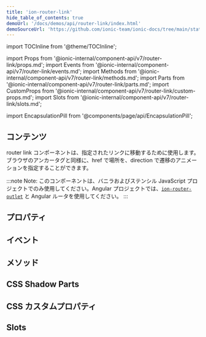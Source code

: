 ```yaml
---
title: 'ion-router-link'
hide_table_of_contents: true
demoUrl: '/docs/demos/api/router-link/index.html'
demoSourceUrl: 'https://github.com/ionic-team/ionic-docs/tree/main/static/demos/api/router-link/index.html'
---
```


import TOCInline from '@theme/TOCInline';

import Props from '@ionic-internal/component-api/v7/router-link/props.md';
import Events from '@ionic-internal/component-api/v7/router-link/events.md';
import Methods from '@ionic-internal/component-api/v7/router-link/methods.md';
import Parts from '@ionic-internal/component-api/v7/router-link/parts.md';
import CustomProps from '@ionic-internal/component-api/v7/router-link/custom-props.md';
import Slots from '@ionic-internal/component-api/v7/router-link/slots.md';

<head>
  <title>Router Link | Navigating The ion-router-link Component</title>
  <meta
    name="description"
    content="ion-router-linkコンポーネントを使用すると、指定したリンクに移動することができます。ルーターリンクは、hrefで場所を、directionで遷移のアニメーションを指定することができます。"
  />
</head>

import EncapsulationPill from '@components/page/api/EncapsulationPill';

<EncapsulationPill type="shadow" />

<h2 className="table-of-contents__title">コンテンツ</h2>

<TOCInline toc={toc} maxHeadingLevel={2} />

router link コンポーネントは、指定されたリンクに移動するために使用します。ブラウザのアンカータグと同様に、href で場所を、direction で遷移のアニメーションを指定することができます。

:::note
Note: このコンポーネントは、バニラおよびステンシル JavaScript プロジェクトでのみ使用してください。Angular プロジェクトでは、[`ion-router-outlet`](router-outlet.md) と Angular ルータを使用してください。
:::

## プロパティ

<Props />

## イベント

<Events />

## メソッド

<Methods />

## CSS Shadow Parts

<Parts />

## CSS カスタムプロパティ

<CustomProps />

## Slots

<Slots />
